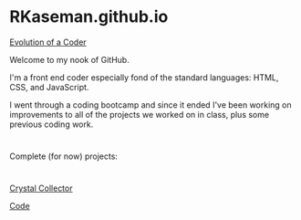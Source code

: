 # RKaseman.github.io

[Evolution of a Coder](https://rkaseman.github.io/)

Welcome to my nook of GitHub.

I'm a front end coder especially fond of the standard languages: HTML, CSS, and JavaScript.

I went through a coding bootcamp and since it ended I've been working on improvements to all of the projects we worked on in class, plus some previous coding work.

#
Complete (for now) projects:
#

[Crystal Collector](https://rkaseman.github.io/unit-04-game-crystal-collector/)

[Code](https://github.com/RKaseman/unit-04-game-crystal-collector)

